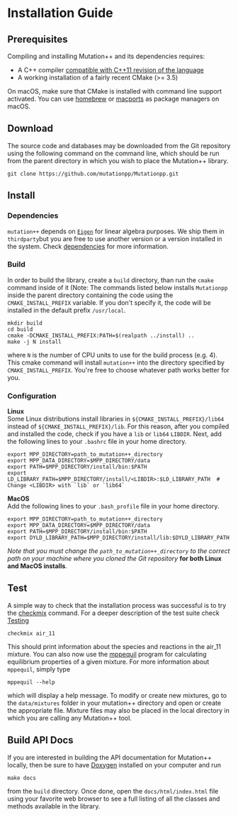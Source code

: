 # Installation Guide

## Prerequisites

Compiling and installing Mutation++ and its dependencies requires:

* A C++ compiler [compatible with C++11 revision of the
  language](https://en.cppreference.com/w/cpp/compiler_support)
* A working installation of a fairly recent CMake (>= 3.5)

On macOS, make sure that CMake is installed with command line support
activated. You can use [homebrew](http://brew.sh) or
[macports](http://macports.org) as package managers on macOS.

## Download

The source code and databases may be downloaded from the Git repository using
the following command on the command line, which should be run from the parent
directory in which you wish to place the Mutation++ library.

```
git clone https://github.com/mutationpp/Mutationpp.git
```

## Install
### Dependencies
`mutation++` depends on [`Eigen`](https://eigen.tuxfamily.org) for linear
algebra purposes. We ship them in `thirdparty`but you are free to use another
version or a version installed in the system. Check
[dependencies](dependencies.md) for more information.

### Build
In order to build the library, create a `build` directory, than run the `cmake`
command inside of it (Note: The commands listed below installs `Mutationpp` 
inside the parent directory containing the code using the `CMAKE_INSTALL_PREFIX`
variable. If you don't specify it, the code will be installed in the default
prefix `/usr/local`. 

```
mkdir build
cd build
cmake -DCMAKE_INSTALL_PREFIX:PATH=$(realpath ../install) ..
make -j N install
```

where `N` is the number of CPU units to use for the build process (e.g. 4).
This cmake command will install `mutation++` into the directory specified by `CMAKE_INSTALL_PREFIX`.
You're free to choose whatever path works better for you.

### Configuration
**Linux**<br>
Some Linux distributions install libraries in `${CMAKE_INSTALL_PREFIX}/lib64` 
instead of `${CMAKE_INSTALL_PREFIX}/lib`. For this reason, after you compiled
and installed the code, check if you have a `lib` or `lib64` `LIBDIR`. Next, add the following lines
to your `.bashrc` file in your home directory.

```
export MPP_DIRECTORY=path_to_mutation++_directory
export MPP_DATA_DIRECTORY=$MPP_DIRECTORY/data
export PATH=$MPP_DIRECTORY/install/bin:$PATH
export LD_LIBRARY_PATH=$MPP_DIRECTORY/install/<LIBDIR>:$LD_LIBRARY_PATH  # Change <LIBDIR> with `lib` or `lib64`
```

**MacOS**<br>
Add the following lines to your `.bash_profile` file in your home directory.
```
export MPP_DIRECTORY=path_to_mutation++_directory
export MPP_DATA_DIRECTORY=$MPP_DIRECTORY/data
export PATH=$MPP_DIRECTORY/install/bin:$PATH
export DYLD_LIBRARY_PATH=$MPP_DIRECTORY/install/lib:$DYLD_LIBRARY_PATH
```

*Note that you must change the `path_to_mutation++_directory` to the correct
path on your machine where you cloned the Git repository* **for both Linux and MacOS installs**.


## Test
A simple way to check that the installation process was successful is to try
the [checkmix](checkmix.md#top) command. For a deeper description of the test
suite check [Testing](testing.md)

```
checkmix air_11
```

This should print information about the species and reactions in the air_11
mixture.  You can also now use the [mppequil](mppequil.md#top) program for
calculating equilibrium properties of a given mixture.  For more information
about `mppequil`, simply type

```
mppequil --help
```

which will display a help message.  To modify or create new mixtures, go to the
`data/mixtures` folder in your mutation++ directory and open or create the
appropriate file.  Mixture files may also be placed in the local directory in
which you are calling any Mutation++ tool.


## Build API Docs
If you are interested in building the API documentation for Mutation++ locally, then be sure to have [Doxygen](https://www.doxygen.nl/index.html) installed on your computer and run

```
make docs
```

from the `build` directory.  Once done, open the `docs/html/index.html` file using your favorite web browser to see a full listing of all the classes and methods available in the library.
